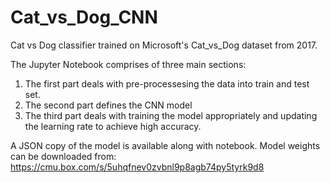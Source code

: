 # Cat_vs_Dog_CNN
Cat vs Dog classifier trained on Microsoft's Cat_vs_Dog dataset from 2017.

The Jupyter Notebook comprises of three main sections:
1) The first part deals with pre-processesing the data into train and test set.
2) The second part defines the CNN model
3) The third part deals with training the model appropriately and updating the learning rate to achieve high accuracy.

A JSON copy of the model is available along with notebook. Model weights can be downloaded from: https://cmu.box.com/s/5uhqfnev0zvbnl9p8agb74py5tyrk9d8
